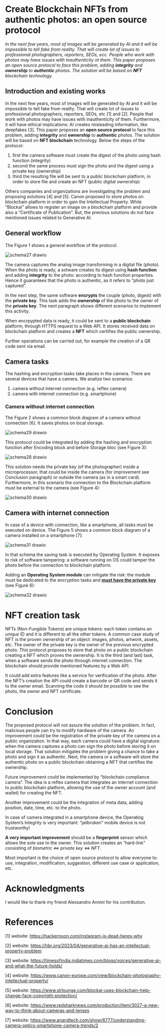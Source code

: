 Create Blockchain NFTs from authentic photos: an open source protocol
=====================================================================

_In the next few years, most of images will be generated by AI and it will be impossible to tell fake from reality. That will create lot of issues to professional photographers, reporters, SEOs, ecc. People who work with photos may have issues with inauthenticity ot them. This paper proposes an open source protocol to face this problem, adding **integrity** and **ownership** to **authentic** photos. The solution will be based on **NFT** blockchain technology._

## Introduction and existing works
In the next few years, most of images will be generated by AI and it will be impossible to tell fake from reality. That will create lot of issues to professional photographers, reporters, SEOs, etc [1] and [2]. People that work with photos may have issues with inauthenticity of them. Furthermore, it will have ethical implications: AI creates misleading information, like deepfakes [3].
This paper proposes an **open source protocol** to face this problem, adding **integrity** and **ownership** to **authentic** photos. The solution will be based on **NFT blockchain** technology. Below the steps of the protocol:
1. first the camera software must create the digest of the photo using hash function (integrity)
2. second the same process must sign the photo and the digest using a private key (ownership)
3. third the resulting file will be sent to a public blockchain platform, in order to store file and create an NFT (public digital ownership)

Others companies and organizations are investigating the problem and proposing solutions [4] and [5]. Canon proposed to store photos on blockchain platform in order to gain the Intellectual Property. While “Blockai” allows to register an image on a blockchain platform and provide also a “Certificate of Publication”. But, the previous solutions do not face mentioned issues related to Generative AI.

## General workflow
The Figure 1 shows a general workflow of the protocol.

![schema27 drawio](https://github.com/gcapuzzi/open-whitepaper/assets/107040849/56c2e2b2-ecc4-4077-9f72-c6370ce3eeeb)

The camera captures the analog image transforming in a digital file (photo). When the photo is ready, a sotware creates its digest using **hash function** and adding **integrity** to the photo: according to hash function properties. Hence it guarantees that the photo is authentic, as it refers to “photo just captured”. 

In the next step, the same software **encrypts** the couple (photo, digest) with the **private key**. This task adds the **ownership** of the photo to the owner of the **private key**. The next paragraph shows different scenarios to implement this activity.

When encrpypted data is ready, it could be sent to a **public blockchain** platform, through HTTPS request to a Web API. It stores received data on blockchain platform and creates a **NFT** which certifies the public ownership.

Further operations can be carried out, for example the creation of a QR code sent via email.

## Camera tasks
The hashing and encryption tasks take places in the camera. There are several devices that have a camera. We analize two scenarios: 
1. camera without internet connection (e.g. reflex camera)
2. camera with internet connection (e.g. smartphone)

### Camera without internet connection
The Figure 2 shows a common block diagram of a camera without connection [6]. It saves photos on local storage.

![schema29 drawio](https://github.com/gcapuzzi/open-whitepaper/assets/107040849/b561d506-30c7-49bc-8a27-a1952fa476fb)

This protocol could be integrated by adding the hashing and encryption function after Encoding block and before Storage bloc (see Figure 3):

![schema28 drawio](https://github.com/gcapuzzi/open-whitepaper/assets/107040849/6cea7110-0d95-417c-b6f9-52c6c7012b7a)

This solution needs the private key (of the photographer) inside a microprocessor, that could be inside the camera (for improvement see Conclusion paragraph) or outside the camera (as in a smart card). Furthermore, in this scenario the connection to the Blockchain platform must be external to the camera (see Figure 4):

![schema30 drawio](https://github.com/gcapuzzi/open-whitepaper/assets/107040849/b4e7e7cf-72e9-48a8-8c27-02aed5134456)

## Camera with internet connection
In case of a device with connection, like a smartphone, all tasks must be executed on device. The Figure 5 shows a common block diagram of a camera installed on a smartphone [7]:

![schema31 drawio](https://github.com/gcapuzzi/open-whitepaper/assets/107040849/f2adbaa5-a18a-424d-92ae-e57fea51cb44)

In that schema the saving task is executed by Operating System. It exposes to risk of software tampering: a software running on OS could tamper the photo before the connection to blockchain platform.

Adding an **Operating System module** can mitigate the risk: the module must be dedicated to the encryption tasks and <strong><ins>must have the private key</ins></strong> (see Figure 6):

![schema32 drawio](https://github.com/gcapuzzi/open-whitepaper/assets/107040849/a4d07cc5-638c-40d2-80b4-4d673bcb56f4)

# NFT creation task
NFTs (Non-Fungible Tokens) are unique tokens: each token contains an _unique_ ID and it is different to all the other tokens. A common case study of NFT is the proven ownership of an object: images, photos,  artwork, assets, etc.
The owner of the private key is the owner of the previous encrypted photo. This protocol proposes to store that photo on a public blockchain creating a NFT which proves the ownership. It is the third (and last) task, when a software sends the photo through internet connection. The blockchain should provide mentioned features by a Web API. 

It could add extra features like a service for verification of the photo. After the NFT’s creation the API could create a barcode or QR code and sends it to the owner email. Scanning the code it should be possible to see the photo, the owner and NFT certificate.

# Conclusion
The proposed protocol will not assure the solution of the problem. In fact, malicious people can try to modify hardware of the camera. An improvement could be the registration of the private key of the camera on a public organization. In that way, each camera could have a digital signature: when the camera captures a photo can sign the photo before storing it on local storage. That solution mitigates the problem giving a chance to take a photo and sign it as authentic. Next, the camera or a software will store the authentic photo on a public blockchain obtaining a NFT that certifies the ownership.

Future improvement could be implemented by “blockchain compliance camera”. The idea is a reflex camera that integrates an internet connection to public blockchain platform, allowing the use of the owner account (and wallet) for creating the NFT.

Another improvement could be the integration of meta data, adding position, date, time, etc. to the photo.

In case of camera integrated in a smartphone device, the Operating System’s Integrity is very important: “jailbroken” mobile device is not trustworthy!

**A very important improvement** should be a **fingerprint** sensor which allows the sole use to the owner. This solution creates an “hard-link” consisting of _biometric <=> private key <=> NFT_.

Most important is the choice of open source protocol to allow everyone to: use, integration, modification, suggestion, different use case or application, etc.

# Acknowledgments
I would like to thank my friend Alessandro Annini for his contribution.

# References
[1] website: https://hackernoon.com/instagram-is-dead-heres-why

[2] website: https://hbr.org/2023/04/generative-ai-has-an-intellectual-property-problem

[3] website: https://timesofindia.indiatimes.com/blogs/voices/generative-ai-and-what-the-future-holds/

[4] website: https://www.canon-europe.com/view/blockchain-photography-intellectual-property/

[5] website: https://www.slrlounge.com/blockai-uses-blockchain-help-change-face-copyright-protection/

[6] website: https://www.redsharknews.com/production/item/3027-a-new-way-to-think-about-cameras-and-lenses

[7] website: https://www.anandtech.com/show/6777/understanding-camera-optics-smartphone-camera-trends/2
